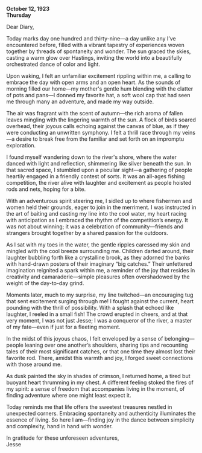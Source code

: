 
**October 12, 1923**  
**Thursday**

Dear Diary,

Today marks day one hundred and thirty-nine—a day unlike any I’ve encountered before, filled with a vibrant tapestry of experiences woven together by threads of spontaneity and wonder. The sun graced the skies, casting a warm glow over Hastings, inviting the world into a beautifully orchestrated dance of color and light.

Upon waking, I felt an unfamiliar excitement rippling within me, a calling to embrace the day with open arms and an open heart. As the sounds of morning filled our home—my mother's gentle hum blending with the clatter of pots and pans—I donned my favorite hat, a soft wool cap that had seen me through many an adventure, and made my way outside.

The air was fragrant with the scent of autumn—the rich aroma of fallen leaves mingling with the lingering warmth of the sun. A flock of birds soared overhead, their joyous calls echoing against the canvas of blue, as if they were conducting an unwritten symphony. I felt a thrill race through my veins—a desire to break free from the familiar and set forth on an impromptu exploration.

I found myself wandering down to the river's shore, where the water danced with light and reflection, shimmering like silver beneath the sun. In that sacred space, I stumbled upon a peculiar sight—a gathering of people heartily engaged in a friendly contest of sorts. It was an all-ages fishing competition, the river alive with laughter and excitement as people hoisted rods and nets, hoping for a bite.

With an adventurous spirit steering me, I sidled up to where fishermen and women held their grounds, eager to join in the merriment. I was instructed in the art of baiting and casting my line into the cool water, my heart racing with anticipation as I embraced the rhythm of the competition’s energy. It was not about winning; it was a celebration of community—friends and strangers brought together by a shared passion for the outdoors.

As I sat with my toes in the water, the gentle ripples caressed my skin and mingled with the cool breeze surrounding me. Children darted around, their laughter bubbling forth like a crystalline brook, as they adorned the banks with hand-drawn posters of their imaginary “big catches.” Their unfettered imagination reignited a spark within me, a reminder of the joy that resides in creativity and camaraderie—simple pleasures often overshadowed by the weight of the day-to-day grind. 

Moments later, much to my surprise, my line twitched—an encouraging tug that sent excitement surging through me! I fought against the current, heart pounding with the thrill of possibility. With a splash that echoed like laughter, I reeled in a small fish! The crowd erupted in cheers, and at that very moment, I was not just Jesse; I was a conqueror of the river, a master of my fate—even if just for a fleeting moment.

In the midst of this joyous chaos, I felt enveloped by a sense of belonging—people leaning over one another’s shoulders, sharing tips and recounting tales of their most significant catches, or that one time they almost lost their favorite rod. There, amidst this warmth and joy, I forged sweet connections with those around me. 

As dusk painted the sky in shades of crimson, I returned home, a tired but buoyant heart thrumming in my chest. A different feeling stoked the fires of my spirit: a sense of freedom that accompanies living in the moment, of finding adventure where one might least expect it. 

Today reminds me that life offers the sweetest treasures nestled in unexpected corners. Embracing spontaneity and authenticity illuminates the essence of living. So here I am—finding joy in the dance between simplicity and complexity, hand in hand with wonder.

In gratitude for these unforeseen adventures,  
Jesse

